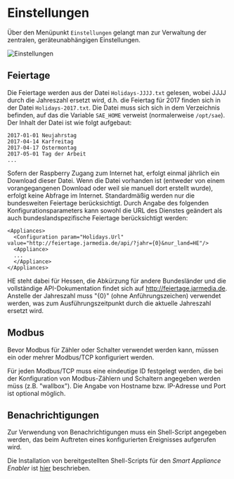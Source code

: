 # Einstellungen
Über den Menüpunkt `Einstellungen` gelangt man zur Verwaltung der zentralen, geräteunabhängigen Einstellungen.

![Einstellungen](../pics/fe/Settings.png)

## Feiertage
<a name="holidays">

Die Feiertage werden aus der Datei `Holidays-JJJJ.txt` gelesen, wobei JJJJ durch die Jahreszahl ersetzt wird, d.h. die Feiertag für 2017 finden sich in der Datei `Holidays-2017.txt`. 
Die Datei muss sich sich in dem Verzeichnis befinden, auf das die Variable `SAE_HOME` verweist (normalerweise `/opt/sae`). 
Der Inhalt der Datei ist wie folgt aufgebaut:
```
2017-01-01 Neujahrstag
2017-04-14 Karfreitag
2017-04-17 Ostermontag
2017-05-01 Tag der Arbeit
...
```
Sofern der Raspberry Zugang zum Internet hat, erfolgt einmal jährlich ein Download dieser Datei. Wenn die Datei vorhanden ist (entweder von einem vorangegangenen Download oder weil sie manuell dort erstellt wurde), erfolgt keine Abfrage im Internet. Standardmäßig werden nur die bundesweiten Feiertage berücksichtigt. Durch Angabe des folgenden Konfigurationsparameters kann sowohl die URL des Dienstes geändert als auch bundeslandspezifische Feiertage berücksichtigt werden:
```
<Appliances>
  <Configuration param="Holidays.Url" value="http://feiertage.jarmedia.de/api/?jahr={0}&nur_land=HE"/>
  <Appliance>
  ...
  </Appliance>
</Appliances>
```
HE steht dabei für Hessen, die Abkürzung für andere Bundesländer und die vollständige API-Dokumentation findet sich auf http://feiertage.jarmedia.de. Anstelle der Jahreszahl muss "{0}" (ohne Anführungszeichen) verwendet werden, was zum Ausführungszeitpunkt durch die aktuelle Jahreszahl ersetzt wird.

## Modbus
<a name="modbus">

Bevor Modbus für Zähler oder Schalter verwendet werden kann, müssen ein oder mehrer Modbus/TCP konfiguriert werden.

Für jeden Modbus/TCP muss eine eindeutige ID festgelegt werden, die bei der Konfiguration von Modbus-Zählern und Schaltern angegeben werden müss (z.B. "wallbox").
Die Angabe von Hostname bzw. IP-Adresse und Port ist optional möglich.

## Benachrichtigungen
<a name="notifications">

Zur Verwendung von Benachrichtigungen muss ein Shell-Script angegeben werden, das beim Auftreten eines konfigurierten Ereignisses aufgerufen wird.

Die Installation von bereitgestellten Shell-Scripts für den *Smart Appliance Enabler* ist [hier](ManualInstallation_DE.md#user-content-notifications) beschrieben.


